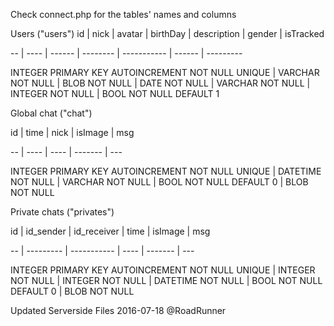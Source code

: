Check connect.php for the tables' names and columns

Users ("users")
id | nick | avatar | birthDay | description | gender | isTracked

-- | ---- | ------ | -------- | ----------- | ------ | ---------

INTEGER PRIMARY KEY  AUTOINCREMENT  NOT NULL  UNIQUE | VARCHAR NOT NULL | BLOB NOT NULL | DATE NOT NULL | VARCHAR NOT NULL | INTEGER NOT NULL | BOOL  NOT NULL DEFAULT 1

Global chat ("chat")

id | time | nick | isImage | msg

-- | ---- | ---- | ------- | ---

INTEGER PRIMARY KEY  AUTOINCREMENT  NOT NULL  UNIQUE | DATETIME NOT NULL | VARCHAR NOT NULL |  BOOL NOT NULL DEFAULT 0 | BLOB NOT NULL

Private chats ("privates")

id | id_sender | id_receiver | time | isImage | msg

-- | --------- | ----------- | ---- | ------- | ---

INTEGER PRIMARY KEY  AUTOINCREMENT  NOT NULL  UNIQUE | INTEGER NOT NULL | INTEGER NOT NULL | DATETIME NOT NULL | BOOL NOT NULL  DEFAULT 0 | BLOB NOT NULL 

Updated Serverside Files 2016-07-18 @RoadRunner